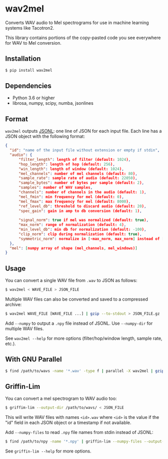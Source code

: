 # wav2mel

Converts WAV audio to Mel spectrograms for use in machine learning systems like Tacotron2.

This library contains portions of the copy-pasted code you see everywhere for WAV to Mel conversion.

## Installation

```sh
$ pip install wav2mel
```

## Dependencies

* Python 3.6 or higher
* librosa, numpy, scipy, numba, jsonlines

## Format

`wav2mel` outputs [JSONL](https://jsonlines.org/): one line of JSON for each input file. Each line has a JSON object with the following format:

```json
{
  "id": "name of the input file without extension or empty if stdin",
  "audio": {
      "filter_length": length of filter (default: 1024),
      "hop_length": length of hop (default: 256),
      "win_length": length of window (default: 1024),
      "mel_channels": number of mel channels (default: 80),
      "sample_rate": sample rate of audio (default: 22050),
      "sample_bytes": number of bytes per sample (default: 2),
      "samples": number of WAV samples,
      "channels": number of channels in the audio (default: 1),
      "mel_fmin": min frequency for mel (default: 0),
      "mel_fmax": max frequency for mel (default: 8000),
      "ref_level_db": threshold to discard audio (default: 20),
      "spec_gain": gain in amp to db conversion (default: 1),
      
      "signal_norm": true if mel was normalized (default: true),
      "max_norm": range of normalization (default: 4),
      "min_level_db": min db for normalization (default: -100),
      "clip_norm": clip during normalization (default: true),
      "symmetric_norm": normalize in [-max_norm, max_norm] instead of [0, max_norm] (default: true)
  },
  "mel": [numpy array of shape (mel_channels, mel_windows)]
}
```

## Usage

You can convert a single WAV file from `.wav` to JSON as follows:

```sh
$ wav2mel < WAVE_FILE > JSON_FILE
```

Multiple WAV files can also be converted and saved to a compressed archive:

```sh
$ wav2mel WAVE_FILE [WAVE_FILE ...] | gzip --to-stdout > JSON_FILE.gz
```

Add `--numpy` to output a `.npy` file instead of JSONL. Use `--numpy-dir` for multiple WAV files.

See `wav2mel --help` for more options (filter/hop/window length, sample rate, etc.).

## With GNU Parallel

```sh
$ find /path/to/wavs -name '*.wav' -type f | parallel -X wav2mel | gzip -9 --to-stdout > JSON_FILE.gz
```

## Griffin-Lim

You can convert a mel spectrogram to WAV audio too:

```sh
$ griffim-lim --output-dir /path/to/wavs/ < JSON_FILE
```

This will write WAV files with names `<id>.wav` where `<id>` is the value if the "id" field in each JSON object or a timestamp if not available.

Add `--numpy-files` to read `.npy` file names from stdin instead of JSONL:

```sh
$ find /path/to/npy -name '*.npy' | griffin-lim --numpy-files --output-dir /path/to/wavs
```

See `griffin-lim --help` for more options.

